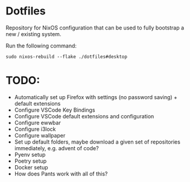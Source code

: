 # Dotfiles

Repository for NixOS configuration that can be used to fully bootstrap a new / existing system.

Run the following command:

```
sudo nixos-rebuild --flake ./dotfiles#desktop
```

# TODO:

* Automatically set up Firefox with settings (no password saving) + default extensions
* Configure VSCode Key Bindings
* Configure VSCode default extensions and configuration
* Configure ewwbar
* Configure i3lock
* Configure wallpaper
* Set up default folders, maybe download a given set of repositories immediately, e.g. advent of code?
* Pyenv setup
* Poetry setup
* Docker setup
* How does Pants work with all of this?
